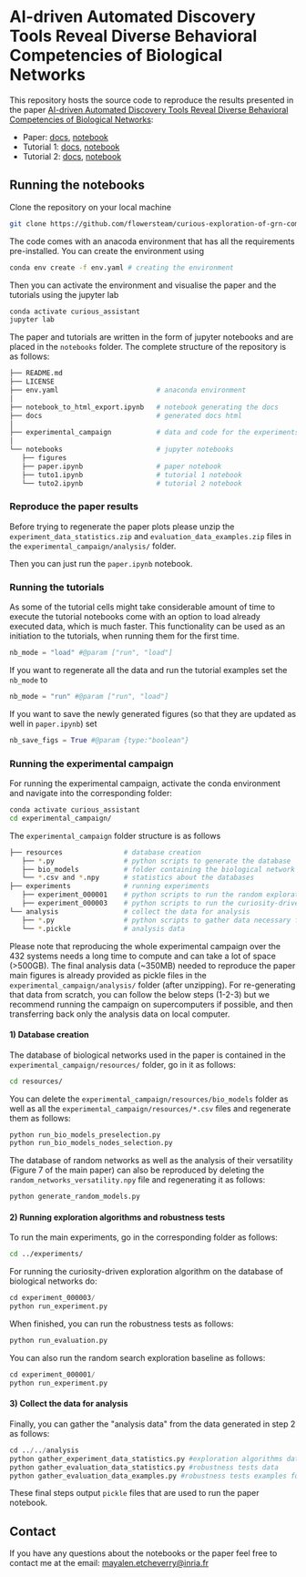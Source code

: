 # AI-driven Automated Discovery Tools Reveal Diverse Behavioral Competencies of Biological Networks

This repository hosts the source code to reproduce the results presented in the paper [AI-driven Automated Discovery Tools Reveal Diverse Behavioral Competencies of Biological Networks](https://osf.io/s6thq/):

- Paper: [docs](https://developmentalsystems.org/curious-exploration-of-grn-competencies/index.html), [notebook](notebooks/paper.ipynb)
- Tutorial 1: [docs](https://developmentalsystems.org/curious-exploration-of-grn-competencies/tuto1.html), [notebook](notebooks/tuto1.ipynb)
- Tutorial 2: [docs](https://developmentalsystems.org/curious-exploration-of-grn-competencies/tuto2.html), [notebook](notebooks/tuto2.ipynb)



## Running the notebooks

Clone the repository on your local machine 
```sh
git clone https://github.com/flowersteam/curious-exploration-of-grn-competencies.git
```
The code comes with an anacoda environment that has all the requirements pre-installed.
You can create the environment using 

```sh
conda env create -f env.yaml # creating the environment
```
Then you can activate the environment and visualise the paper and the tutorials using the jupyter lab
```sh
conda activate curious_assistant
jupyter lab
```
The paper and tutorials are written in the form of jupyter notebooks and are placed in the `notebooks` folder. The complete structure of the repository is as follows: 
```sh
├── README.md
├── LICENSE
├── env.yaml                        # anaconda environment
│
├── notebook_to_html_export.ipynb   # notebook generating the docs
├── docs                            # generated docs html
│
├── experimental_campaign           # data and code for the experiments
│
└── notebooks                       # jupyter notebooks
   ├── figures
   ├── paper.ipynb                  # paper notebook
   ├── tuto1.ipynb                  # tutorial 1 notebook
   └── tuto2.ipynb                  # tutorial 2 notebook
```   
 

### Reproduce the paper results

Before trying to regenerate the paper plots please unzip the `experiment_data_statistics.zip` and `evaluation_data_examples.zip` files in the `experimental_campaign/analysis/` folder.

Then you can just run the `paper.ipynb` notebook. 

### Running the tutorials
As some of the tutorial cells might take considerable amount of time to execute the tutorial notebooks come with an option to load already executed data, which is much faster. This functionality can be used as an initiation to the tutorials, when running them for the first time.

```python
nb_mode = "load" #@param ["run", "load"]
```
If you want to regenerate all the data and run the tutorial examples set the `nb_mode` to
```python
nb_mode = "run" #@param ["run", "load"]
```

If you want to save the newly generated figures (so that they are updated as well in `paper.ipynb`) set
```python
nb_save_figs = True #@param {type:"boolean"}
```
### Running the experimental campaign

For running the experimental campaign, activate the conda environment and navigate into the corresponding folder:

```sh
conda activate curious_assistant
cd experimental_campaign/
```

The `experimental_campaign` folder structure is as follows
```sh
├── resources               # database creation
   ├── *.py                 # python scripts to generate the database
   ├── bio_models           # folder containing the biological network models
   └── *.csv and *.npy      # statistics about the databases
├── experiments             # running experiments
   ├── experiment_000001    # python scripts to run the random exploration baseline
   ├── experiment_000003    # python scripts to run the curiosity-driven exploration and robustness tests
└── analysis                # collect the data for analysis
   ├── *.py                 # python scripts to gather data necessary for notebooks
   └── *.pickle             # analysis data
```   

Please note that reproducing the whole experimental campaign over the 432 systems needs a long time to compute and can take a lot of space (>500GB). The final analysis data (~350MB) needed to reproduce the paper main figures is already provided as pickle files in the `experimental_campaign/analysis/` folder (after unzipping). For re-generating that data from scratch, you can follow the below steps (1-2-3) but we recommend running the campaign on supercomputers if possible, and then transferring back only the analysis data on local computer.

#### 1) Database creation
The database of biological networks used in the paper is contained in the `experimental_campaign/resources/` folder, go in it as follows:
 ```sh
cd resources/
 ```
 
You can delete the `experimental_campaign/resources/bio_models` folder as well as all the `experimental_campaign/resources/*.csv` files and regenerate them as follows:


```python
python run_bio_models_preselection.py
python run_bio_models_nodes_selection.py
```

The database of random networks as well as the analysis of their versatility (Figure 7 of the main paper) can also be reproduced by deleting the `random_networks_versatility.npy` file and regenerating it as follows:

```python
python generate_random_models.py
```

#### 2) Running exploration algorithms and robustness tests
To run the main experiments, go in the corresponding folder as follows:
 ```sh
cd ../experiments/
 ```

For running the curiosity-driven exploration algorithm on the database of biological networks do:

```python
cd experiment_000003/
python run_experiment.py
```

When finished, you can run the robustness tests as follows:
```python
python run_evaluation.py
```

You can also run the random search exploration baseline as follows:
```python
cd experiment_000001/
python run_experiment.py
```


#### 3) Collect the data for analysis
Finally, you can gather the "analysis data" from the data generated in step 2 as follows:
```python
cd ../../analysis
python gather_experiment_data_statistics.py #exploration algorithms data
python gather_evaluation_data_statistics.py #robustness tests data
python gather_evaluation_data_examples.py #robustness tests examples for Figure 5
```

These final steps output `pickle` files that are used to run the paper notebook. 

## Contact 
If you have any questions about the notebooks or the paper feel free to contact me at the email: mayalen.etcheverry@inria.fr

